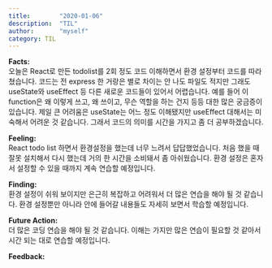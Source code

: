 ```yaml
---
title:        "2020-01-06"
description:  "TIL"
author:       "myself"
category: TIL
---
```



**Facts:**  
오늘은 React로 만든 todolist를 2회 정도 코드 이해하면서 환경 설정부터 코드를 따라 쳤습니다. 코드는 전 express 한 거랑은 별로 차이는 안 나도 파일도 적지만 그래도 useState와 useEffect 등 다른 새로운 코드들이 있어서 어렵습니다. 예를 들어 이 function은 왜 이렇게 쓰고, 왜 쓰이고, 무슨 역할을 하는 건지 등등 대한 많은 궁금증이 있습니다. 제일 큰 어려움은 useState는 어느 정도 이해됐지만 useEffect 대해서는 미숙해서 어려운 것 같습니다. 그래서 코드의 의미를 시간을 가지고 좀 더 공부하겠습니다.  

**Feeling:**  
React todo list 하면서 환경설정을 했는데 너무 느려서 답답했었습니다. 처음 했을 때 잘못 설치해서 다시 했는데 거의 한 시간을 소비돼서 좀 아쉬웠습니다. 환경 설정은 혼자서 설정할 수 있을 때까지 계속 연습할 예정입니다.  

**Finding:**  
환경 설정이 쉬워 보이지만 은근히 복잡하고 어려워서 더 많은 연습을 해야 될 것 같습니다. 환경 설정뿐만 아니라 안에 들어갈 내용들도 자세히 보면서 학습할 예정입니다.  

**Future Action:**  
더 많은 코딩 연습을 해야 될 것 같습니다. 이해는 가지만 많은 연습이 필요할 것 같아서 시간 되는 대로 연습할 예정입니다.  

**Feedback:**  
